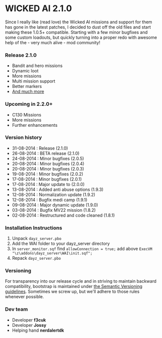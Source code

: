 WICKED AI 2.1.0
==============

Since I really like (read love) the Wicked AI missions and support for them has gone in the latest patches, I decided to dust off the old files and start making these 1.0.5+ compatible. Starting with a few minor bugfixes and some custom loadouts, but quickly turning into a proper redo with awesome help of the - very much alive - mod community!

### Release 2.1.0
- Bandit and hero missions
- Dynamic loot
- More missions
- Multi mission support
- Better markers
- [And much more](https://github.com/f3cuk/WICKED-AI/blob/master/changelist.md)

### Upcoming in 2.2.0+
- C130 Missions
- More missions
- Further enhancements

### Version history
- 31-08-2014 : Release (2.1.0)
- 26-08-2014 : BETA release (2.1.0)
- 24-08-2014 : Minor bugfixes (2.0.5)
- 20-08-2014 : Minor bugfixes (2.0.4)
- 20-08-2014 : Minor bugfixes (2.0.3)
- 19-08-2014 : Minor bugfixes (2.0.2)
- 17-08-2014 : Minor bugfixes (2.0.1)
- 17-08-2014 : Major update to (2.0.0)
- 13-08-2014 : Added anti abuse options (1.9.3)
- 12-08-2014 : Normalization update (1.9.2)
- 12-08-2014 : Bugfix medi camp (1.9.1)
- 09-08-2014 : Major dynamic update (1.9.0)
- 03-08-2014 : Bugfix MV22 mission (1.8.2)
- 02-08-2014 : Restructured and code cleaned (1.8.1)

### Installation Instructions

1. Unpack `dayz_server.pbo`
2. Add the WAI folder to your dayz_server directory
3. In `server_monitor.sqf` find `allowConnection = true;` add above `ExecVM "\z\addons\dayz_server\WAI\init.sqf";`
4. Repack `dayz_server.pbo`

### Versioning

For transparency into our release cycle and in striving to maintain backward compatibility, bootstrap is maintained under [the Semantic Versioning guidelines](http://semver.org/). Sometimes we screw up, but we'll adhere to those rules whenever possible.

### Dev team
- Developer **f3cuk**
- Developer **Jossy**
- Helping hand **nerdalertdk**
